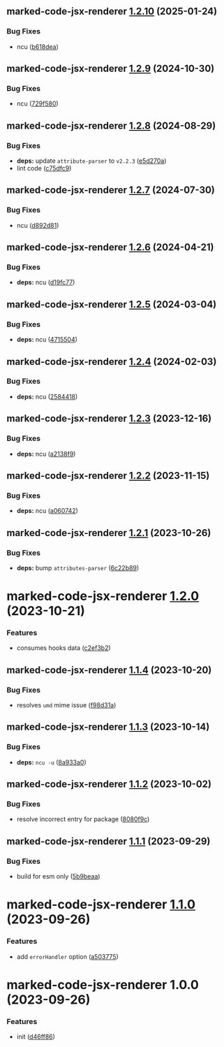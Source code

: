## marked-code-jsx-renderer [1.2.10](https://github.com/bent10/marked-extensions/compare/marked-code-jsx-renderer@1.2.9...marked-code-jsx-renderer@1.2.10) (2025-01-24)


### Bug Fixes

* ncu ([b618dea](https://github.com/bent10/marked-extensions/commit/b618dea8d5b3628761f90ddc697b76795da3d295))

## marked-code-jsx-renderer [1.2.9](https://github.com/bent10/marked-extensions/compare/marked-code-jsx-renderer@1.2.8...marked-code-jsx-renderer@1.2.9) (2024-10-30)


### Bug Fixes

* ncu ([729f580](https://github.com/bent10/marked-extensions/commit/729f580b449aeaaa731effe4b576d1be007e18ff))

## marked-code-jsx-renderer [1.2.8](https://github.com/bent10/marked-extensions/compare/marked-code-jsx-renderer@1.2.7...marked-code-jsx-renderer@1.2.8) (2024-08-29)


### Bug Fixes

* **deps:** update `attribute-parser` to `v2.2.3` ([e5d270a](https://github.com/bent10/marked-extensions/commit/e5d270af3ffe7aa559806515f63ab26918b7e2b5))
* lint code ([c75dfc9](https://github.com/bent10/marked-extensions/commit/c75dfc94eb2fc61d258d2e36caf20d4a91e06a16))

## marked-code-jsx-renderer [1.2.7](https://github.com/bent10/marked-extensions/compare/marked-code-jsx-renderer@1.2.6...marked-code-jsx-renderer@1.2.7) (2024-07-30)


### Bug Fixes

* ncu ([d892d81](https://github.com/bent10/marked-extensions/commit/d892d8101faa1cda7156016cb9346b66dde99791))

## marked-code-jsx-renderer [1.2.6](https://github.com/bent10/marked-extensions/compare/marked-code-jsx-renderer@1.2.5...marked-code-jsx-renderer@1.2.6) (2024-04-21)


### Bug Fixes

* **deps:** ncu ([d19fc77](https://github.com/bent10/marked-extensions/commit/d19fc7775255ef37e0648a45cf40b6bf9001ecea))

## marked-code-jsx-renderer [1.2.5](https://github.com/bent10/marked-extensions/compare/marked-code-jsx-renderer@1.2.4...marked-code-jsx-renderer@1.2.5) (2024-03-04)


### Bug Fixes

* **deps:** ncu ([4715504](https://github.com/bent10/marked-extensions/commit/4715504a4861534ae7cce069ed4632594898fd20))

## marked-code-jsx-renderer [1.2.4](https://github.com/bent10/marked-extensions/compare/marked-code-jsx-renderer@1.2.3...marked-code-jsx-renderer@1.2.4) (2024-02-03)


### Bug Fixes

* **deps:** ncu ([2584418](https://github.com/bent10/marked-extensions/commit/25844186ea9272530afc3dd1906e707f855f9338))

## marked-code-jsx-renderer [1.2.3](https://github.com/bent10/marked-extensions/compare/marked-code-jsx-renderer@1.2.2...marked-code-jsx-renderer@1.2.3) (2023-12-16)


### Bug Fixes

* **deps:** ncu ([a2138f9](https://github.com/bent10/marked-extensions/commit/a2138f93816d6bf7497f914edeac1248ad36744a))

## marked-code-jsx-renderer [1.2.2](https://github.com/bent10/marked-extensions/compare/marked-code-jsx-renderer@1.2.1...marked-code-jsx-renderer@1.2.2) (2023-11-15)


### Bug Fixes

* **deps:** ncu ([a060742](https://github.com/bent10/marked-extensions/commit/a060742e6a4c573207d173f5c1bcd2448b83cf90))

## marked-code-jsx-renderer [1.2.1](https://github.com/bent10/marked-extensions/compare/marked-code-jsx-renderer@1.2.0...marked-code-jsx-renderer@1.2.1) (2023-10-26)


### Bug Fixes

* **deps:** bump `attributes-parser` ([6c22b89](https://github.com/bent10/marked-extensions/commit/6c22b89c927cface29d1eb4330bd039132d44cba))

# marked-code-jsx-renderer [1.2.0](https://github.com/bent10/marked-extensions/compare/marked-code-jsx-renderer@1.1.4...marked-code-jsx-renderer@1.2.0) (2023-10-21)


### Features

* consumes hooks data ([c2ef3b2](https://github.com/bent10/marked-extensions/commit/c2ef3b204c81d3bb301daebc963fe432a1bd05e8))

## marked-code-jsx-renderer [1.1.4](https://github.com/bent10/marked-extensions/compare/marked-code-jsx-renderer@1.1.3...marked-code-jsx-renderer@1.1.4) (2023-10-20)


### Bug Fixes

* resolves `umd` mime issue ([f98d31a](https://github.com/bent10/marked-extensions/commit/f98d31af547deb496098a54d836a55625e05040e))

## marked-code-jsx-renderer [1.1.3](https://github.com/bent10/marked-extensions/compare/marked-code-jsx-renderer@1.1.2...marked-code-jsx-renderer@1.1.3) (2023-10-14)


### Bug Fixes

* **deps:** `ncu -u` ([8a933a0](https://github.com/bent10/marked-extensions/commit/8a933a02c3dfd68da68fb6743f14d08f3ab5acc5))

## marked-code-jsx-renderer [1.1.2](https://github.com/bent10/marked-extensions/compare/marked-code-jsx-renderer@1.1.1...marked-code-jsx-renderer@1.1.2) (2023-10-02)


### Bug Fixes

* resolve incorrect entry for package ([8080f9c](https://github.com/bent10/marked-extensions/commit/8080f9caf67aad60e9a7f260a615f8f91f19a771))

## marked-code-jsx-renderer [1.1.1](https://github.com/bent10/marked-extensions/compare/marked-code-jsx-renderer@1.1.0...marked-code-jsx-renderer@1.1.1) (2023-09-29)


### Bug Fixes

* build for esm only ([5b9beaa](https://github.com/bent10/marked-extensions/commit/5b9beaa634cad0ace6864aecd3016dc66cbb7ba2))

# marked-code-jsx-renderer [1.1.0](https://github.com/bent10/marked-extensions/compare/marked-code-jsx-renderer@1.0.0...marked-code-jsx-renderer@1.1.0) (2023-09-26)


### Features

* add `errorHandler` option ([a503775](https://github.com/bent10/marked-extensions/commit/a503775ada8a074f9e3fb06bc68acba85d9c2c3f))

# marked-code-jsx-renderer 1.0.0 (2023-09-26)


### Features

* init ([d46ff86](https://github.com/bent10/marked-extensions/commit/d46ff868697dfaf129cdfd55e2c1680ca5d9f463))
